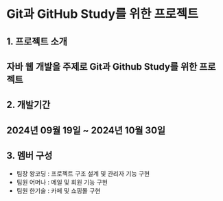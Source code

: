 # Git과 GitHub Study를 위한 프로젝트

## 1. 프로젝트 소개

자바 웹 개발을 주제로 Git과 Github Study를 위한 프로젝트
---


## 2. 개발기간

2024년 09월 19일 ~ 2024년 10월 30일
---

## 3. 멤버 구성

* 팀장 왕코딩 : 프로젝트 구조 설계 및 관리자 기능 구현
* 팀원 어머나 : 메일 및 회원 기능 구현
* 팀원 한기술 : 카페 및 쇼핑몰 구현
